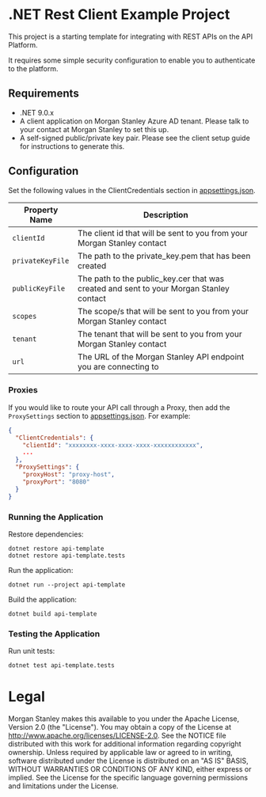 # .NET Rest Client Example Project
This project is a starting template for integrating with REST APIs on the API Platform.

It requires some simple security configuration to enable you to authenticate to the platform.

## Requirements
- .NET 9.0.x
- A client application on Morgan Stanley Azure AD tenant. Please talk to your contact at Morgan Stanley to set this up.
- A self-signed public/private key pair. Please see the client setup guide for instructions to generate this.

## Configuration
Set the following values in the ClientCredentials section in [appsettings.json](./api-template/appsettings.json).

| Property Name        | Description                                                                             |
|----------------------|-----------------------------------------------------------------------------------------|
| `clientId`           | The client id that will be sent to you from your Morgan Stanley contact                 |
| `privateKeyFile`     | The path to the private_key.pem that has been created                                   |
| `publicKeyFile`      | The path to the public_key.cer that was created and sent to your Morgan Stanley contact |
| `scopes`             | The scope/s that will be sent to you from your Morgan Stanley contact                   |
| `tenant`             | The tenant that will be sent to you from your Morgan Stanley contact                    |
| `url`                | The URL of the Morgan Stanley API endpoint you are connecting to                        |

### Proxies
If you would like to route your API call through a Proxy, then add the `ProxySettings` section to [appsettings.json](./api-template/appsettings.json). For example:

```json
{
  "ClientCredentials": {
    "clientId": "xxxxxxxx-xxxx-xxxx-xxxx-xxxxxxxxxxxx",
    ...
  },
  "ProxySettings": {
    "proxyHost": "proxy-host",
    "proxyPort": "8080"
  }
}
```

### Running the Application
Restore dependencies:

```shell
dotnet restore api-template
dotnet restore api-template.tests
```

Run the application:

```shell
dotnet run --project api-template
```

Build the application:

```shell
dotnet build api-template
```

### Testing the Application

Run unit tests:

```shell
dotnet test api-template.tests
```

# Legal

Morgan Stanley makes this available to you under the Apache License, Version 2.0 (the "License"). You may obtain a copy of the License at http://www.apache.org/licenses/LICENSE-2.0. 
See the NOTICE file distributed with this work for additional information regarding copyright ownership.
Unless required by applicable law or agreed to in writing, software distributed under the License is distributed on an "AS IS" BASIS, WITHOUT WARRANTIES OR CONDITIONS OF ANY KIND, either express or implied. 
See the License for the specific language governing permissions and limitations under the License.
